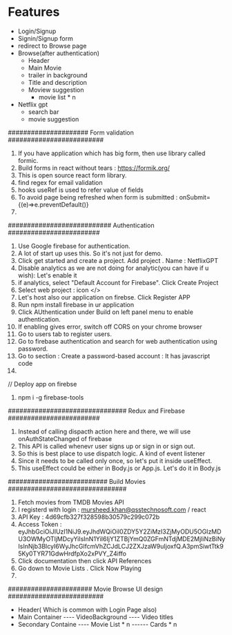 # Features
- Login/Signup
 - Signin/Signup form
 - redirect to Browse page
- Browse(after authentication)
  - Header
  - Main Movie
   - trailer in background
   - Title and description
   - Moview suggestion
      - movie list * n
- Netflix gpt
  - search bar
   - movie suggestion

##################### Form validation #########################

1. If you have application which has big form, then use library called formic.
2. Build forms in react without tears : https://formik.org/    
3. This is open source react form library.
4. find regex for email validation  
5. hooks useRef is used to refer value of fields   
6. To avoid page being refreshed when form is submitted : onSubmit={(e)=>e.preventDefault()}
7. 

########################### Authentication ########################
1. Use Google firebase for authentication.
2. A lot of start up uses this. So it's not just for demo.
3. Click get started and create a project. Add project . Name : NetflixGPT
4. Disable analytics as we are not doing for analytic(you can have if u wish): Let's enable it
5. if analytics, select "Default Account for Firebase". Click Create Project
6. Select web project : icon </>
7. Let's host also our application on firebse. Click Register APP
8. Run npm install firebase in ur application
9. Click AUthentication under Build on left panel menu to enable authentication.
10. If enabling gives error, switch off CORS on your chrome browser
11. Go to users tab to register users.
12. Go to firebase authentication and search for web authentication using password.
13. Go to section : Create a password-based account : It has javascript code
14. 

// Deploy app on firebse
1. npm i -g firebase-tools

############################### Redux and Firebase ########################
1. Instead of calling dispacth action here and there, we will use onAuthStateChanged of firebase
2. This API is called whenevr user signs up or sign in or sign out.
3. So this is best place to use dispatch logic. A kind of event listener
4. Since it needs to be called only once, so let's put it inside useEffect.
5. This useEffect could be either in Body.js or App.js. Let's do it in Body.js

########################## Build Movies ###############################
1. Fetch movies from TMDB Movies API
2. I registerd with login : mursheed.khan@qsstechnosoft.com / react
3. API Key : 4d69cfb327f328598b30579c299c072b
4. Access Token : 
eyJhbGciOiJIUzI1NiJ9.eyJhdWQiOiI0ZDY5Y2ZiMzI3ZjMyODU5OGIzMDU3OWMyOTljMDcyYiIsInN1YiI6IjY1ZTBjYmQ0ZGFmNTdjMDE2MjliNzBiNyIsInNjb3BlcyI6WyJhcGlfcmVhZCJdLCJ2ZXJzaW9uIjoxfQ.A3pmSiwtTtk95Ky0TYR71GdwHrdfpXo2xPVY_Z4iffo
5. Click documentation then click API References 
6. Go down to Movie Lists . Click Now Playing
7.

###################### Movie Browse UI design #########################
- Header( Which is common with Login Page also)
- Main Container
---- VideoBackground
---- Video titles
- Secondary Containe
----  Movie List * n
------  Cards * n






